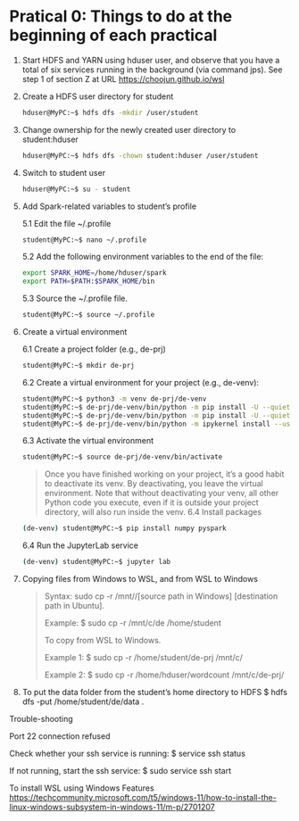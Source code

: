# Pratical 0: Things to do at the beginning of each practical


1. Start HDFS and YARN using hduser user, and observe that you have a total of six services running in the background (via command jps). See step 1 of section Z at URL https://choojun.github.io/wsl

2. Create a HDFS user directory for student
     ~~~bash
     hduser@MyPC:~$ hdfs dfs -mkdir /user/student 
     ~~~

3. Change ownership for the newly created user directory to student:hduser
     ~~~bash
     hduser@MyPC:~$ hdfs dfs -chown student:hduser /user/student
     ~~~

4. Switch to student user
     ~~~bash
     hduser@MyPC:~$ su - student
     ~~~

5. Add Spark-related variables to student’s profile
 
   5.1 Edit the file ~/.profile
     ~~~bash
     student@MyPC:~$ nano ~/.profile
     ~~~
   5.2 Add the following environment variables to the end of the file:
     ~~~bash
     export SPARK_HOME=/home/hduser/spark
     export PATH=$PATH:$SPARK_HOME/bin
     ~~~
   5.3 Source the ~/.profile file.
     ~~~bash
     student@MyPC:~$ source ~/.profile
     ~~~

6. Create a virtual environment

   6.1 Create a project folder (e.g., de-prj)
     ~~~bash
     student@MyPC:~$ mkdir de-prj
     ~~~
   6.2 Create a virtual environment for your project (e.g., de-venv):
     ~~~bash
     student@MyPC:~$ python3 -m venv de-prj/de-venv
     student@MyPC:~$ de-prj/de-venv/bin/python -m pip install -U --quiet pip wheel setuptools 
     student@MyPC:~$ de-prj/de-venv/bin/python -m pip install -U --quiet ipykernel
     student@MyPC:~$ de-prj/de-venv/bin/python -m ipykernel install --user --name "de-venv" --display-name  "de-venv"
     ~~~
   6.3 Activate the virtual environment
     ~~~bash
     student@MyPC:~$ source de-prj/de-venv/bin/activate
     ~~~
     > Once you have finished working on your project, it’s a good habit to deactivate its venv. By deactivating, you leave the virtual environment. Note that without deactivating your venv, all other Python code you execute, even if it is outside your project directory, will also run inside the venv.
   6.4 Install packages
     ~~~bash
     (de-venv) student@MyPC:~$ pip install numpy pyspark
     ~~~
   6.4 Run the JupyterLab service
     ~~~bash
     (de-venv) student@MyPC:~$ jupyter lab
     ~~~

7. Copying files from Windows to WSL, and from WSL to Windows
   > Syntax: sudo cp -r /mnt/<source drive>/[source path in Windows] [destination path in Ubuntu].
   > 
   > Example: $ sudo cp -r /mnt/c/de /home/student
   > 
   > To copy from WSL to Windows.
   > 
   > Example 1:
   > $ sudo cp -r /home/student/de-prj /mnt/c/
   > 
   > Example 2:
   > $ sudo cp -r /home/hduser/wordcount /mnt/c/de-prj/


8. To put the data folder from the student’s home directory to HDFS
$ hdfs dfs -put /home/student/de/data .


Trouble-shooting

Port 22 connection refused

Check whether your ssh service is running:
$ service ssh status

If not running, start the ssh service:
$ sudo service ssh start

To install WSL using Windows Features
https://techcommunity.microsoft.com/t5/windows-11/how-to-install-the-linux-windows-subsystem-in-windows-11/m-p/2701207
